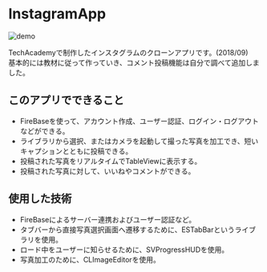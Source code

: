 
# InstagramApp

![demo](https://github.com/amaocha-first/InstagramApp/blob/media/InstagramAppDemo.gif)

TechAcademyで制作したインスタグラムのクローンアプリです。(2018/09)  
基本的には教材に従って作っていき、コメント投稿機能は自分で調べて追加しました。

## このアプリでできること
* FireBaseを使って、アカウント作成、ユーザー認証、ログイン・ログアウトなどができる。
* ライブラリから選択、またはカメラを起動して撮った写真を加工でき、短いキャプションとともに投稿できる。
* 投稿された写真をリアルタイムでTableViewに表示する。
* 投稿された写真に対して、いいねやコメントができる。

## 使用した技術
* FireBaseによるサーバー連携およびユーザー認証など。
* タブバーから直接写真選択画面へ遷移するために、ESTabBarというライブラリを使用。
* ロード中をユーザーに知らせるために、SVProgressHUDを使用。
* 写真加工のために、CLImageEditorを使用。


